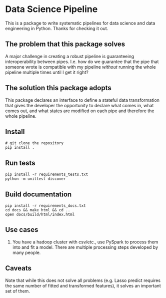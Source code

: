 # Data Science Pipeline

This is a package to write systematic pipelines for data science
and data engineering in Python. Thanks for checking it out.

## The problem that this package solves

A major challenge in creating a robust pipeline is guaranteeing interoperability between
pipes. I.e. how do we guarantee that the pipe that someone wrote is compatible
with my pipeline *without* running the whole pipeline multiple times until I get it right?

## The solution this package adopts
 
This package declares an interface to define a stateful data transformation that gives 
the developer the opportunity to declare what comes in, what comes out, and what states are modified
on each pipe and therefore the whole pipeline.

## Install 

    # git clone the repository
    pip install .

## Run tests

    pip install -r requirements_tests.txt
    python -m unittest discover

## Build documentation

    pip install -r requirements_docs.txt
    cd docs && make html && cd ..
    open docs/build/html/index.html

## Use cases

1. You have a hadoop cluster with csv/etc., use PySpark to process them
into and fit a model. There are multiple processing steps developed by many people.

## Caveats

Note that while this does not solve all problems (e.g. Lasso predict requires the same 
number of fitted and transformed features), it solves an important set of them.
